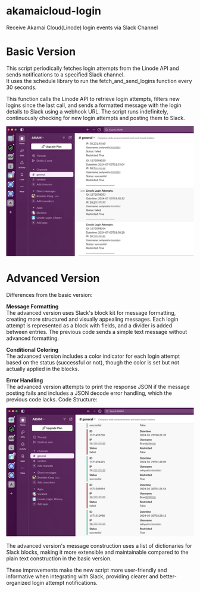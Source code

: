 # akamaicloud-login
Receive Akamai Cloud(Linode) login events via Slack Channel

# Basic Version
This script periodically fetches login attempts from the Linode API and sends notifications to a specified Slack channel.<br> 
It uses the schedule library to run the fetch_and_send_logins function every 30 seconds.<br> 

This function calls the Linode API to retrieve login attempts, filters new logins since the last call, and sends a formatted message with the login details to Slack using a webhook URL. The script runs indefinitely, continuously checking for new login attempts and posting them to Slack.<br> 

![Example Image](images/basic.png)

# Advanced Version
Differences from the basic version:

**Message Formatting**<br> 
The advanced version uses Slack's block kit for message formatting, creating more structured and visually appealing messages. 
Each login attempt is represented as a block with fields, and a divider is added between entries.
The previous code sends a simple text message without advanced formatting.

**Conditional Coloring**<br> 
The advanced version includes a color indicator for each login attempt based on the status (successful or not), though the color is set but not actually applied in the blocks.

**Error Handling**<br> 
The advanced version attempts to print the response JSON if the message posting fails and includes a JSON decode error handling, which the previous code lacks.
Code Structure:

![Example Image](images/advanced.png)

The advanced version's message construction uses a list of dictionaries for Slack blocks, making it more extensible and maintainable compared to the plain text construction in the basic version.<br> 

These improvements make the new script more user-friendly and informative when integrating with Slack, providing clearer and better-organized login attempt notifications.

